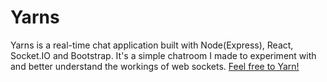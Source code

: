 # Yarns
Yarns is a real-time chat application built with Node(Express), React, Socket.IO and Bootstrap. It's a simple chatroom I made to experiment with and better understand the workings of web sockets. [Feel free to Yarn!](http://yarns-chat.herokuapp.com)